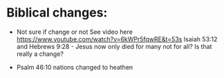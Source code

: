 # Biblical changes:

* Not sure if change or not
See video here https://www.youtube.com/watch?v=6kWPr5fqwRE&t=53s
Isaiah 53:12 and Hebrews 9:28 - Jesus now only died for many not for all? Is that really a change?

* Psalm 46:10 nations changed to heathen
